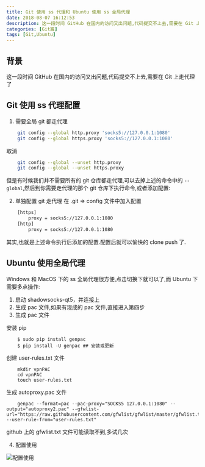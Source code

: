 ```yaml
---
title: Git 使用 ss 代理和 Ubuntu 使用 ss 全局代理
date: 2018-08-07 16:12:53
description: 这一段时间 GitHub 在国内的访问又出问题,代码提交不上去,需要在 Git 上走代理了
categories: [Git篇]
tags: [Git,Ubuntu]
---
```


<!-- more -->
## 背景
这一段时间 GitHub 在国内的访问又出问题,代码提交不上去,需要在 Git 上走代理了

## Git 使用 ss 代理配置
1. 需要全局 git 都走代理

``` bash
    git config --global http.proxy 'socks5://127.0.0.1:1080'
    git config --global https.proxy 'socks5://127.0.0.1:1080'
```

取消

``` bash
    git config --global --unset http.proxy
    git config --global --unset https.proxy
```

但是有时候我们并不需要所有的 git 仓库都走代理,可以去掉上述的命令中的 `--global`,然后到你需要走代理的那个 git 仓库下执行命令,或者添加配置:

2. 单独配置 git 走代理
在 .git => config 文件中加入配置

``` bash
    [https]
    	proxy = socks5://127.0.0.1:1080
    [http]
    	proxy = socks5://127.0.0.1:1080
```

其实,也就是上述命令执行后添加的配置.配置后就可以愉快的 clone push 了.

## Ubuntu 使用全局代理
Windows 和 MacOS 下的 ss 全局代理很方便,点击切换下就可以了,而 Ubuntu 下需要多点操作:

1. 启动 shadowsocks-qt5，并连接上
2. 生成 pac 文件,如果有现成的 pac 文件,直接进入第四步
3. 生成 pac 文件

安装 pip 

``` shell
    $ sudo pip install genpac
    $ pip install -U genpac ## 安装或更新
```

创建 user-rules.txt 文件

``` shell
    mkdir vpnPAC
    cd vpnPAC
    touch user-rules.txt
```

生成 autoproxy.pac 文件

``` shell
    genpac --format=pac --pac-proxy="SOCKS5 127.0.0.1:1080" --output="autoproxy2.pac" --gfwlist-url="https://raw.githubusercontent.com/gfwlist/gfwlist/master/gfwlist.txt" --user-rule-from="user-rules.txt"
```

github 上的 gfwlist.txt 文件可能读取不到,多试几次

4. 配置使用

![配置使用](//s3.joylau.cn:9000/blog/ubuntu-global-proxy.png)